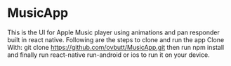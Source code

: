 # MusicApp
This is the UI for Apple Music player using animations and pan responder built in react native. Following are the steps to clone and run the app
Clone With: git clone https://github.com/ovbutt/MusicApp.git
then run npm install
and finally run react-native run-android or ios to run it on your device.
